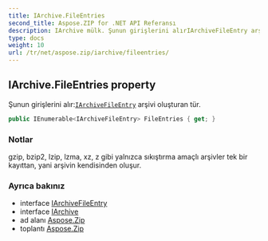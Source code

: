 ```yaml
---
title: IArchive.FileEntries
second_title: Aspose.ZIP for .NET API Referansı
description: IArchive mülk. Şunun girişlerini alırIArchiveFileEntry arşivi oluşturan tür.
type: docs
weight: 10
url: /tr/net/aspose.zip/iarchive/fileentries/
---
```

## IArchive.FileEntries property

Şunun girişlerini alır:[`IArchiveFileEntry`](../../iarchivefileentry/) arşivi oluşturan tür.

```csharp
public IEnumerable<IArchiveFileEntry> FileEntries { get; }
```

### Notlar

gzip, bzip2, lzip, lzma, xz, z gibi yalnızca sıkıştırma amaçlı arşivler tek bir kayıttan, yani arşivin kendisinden oluşur.

### Ayrıca bakınız

* interface [IArchiveFileEntry](../../iarchivefileentry/)
* interface [IArchive](../)
* ad alanı [Aspose.Zip](../../iarchive/)
* toplantı [Aspose.Zip](../../../)


